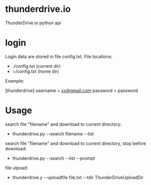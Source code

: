 # thunderdrive.io
ThunderDrive.io python api

# login

Login data are stored in file config.txt.
File locations:
- ./config.txt (current dir)
- ~/config.txt (home dir)

Example:

[thunderdrive]
username = xx@gmail.com
password = password

# Usage

search file "filename" and download to current directory:
 - thunderdrive.py --search filename --list

search file "filename" and download to current directory, stop before download:
 - thunderdrive.py --search --list --prompt

file ulpoad:
- thunderdrive.y --uploadfile file.txt --tdir ThunderDriveUploadDir
